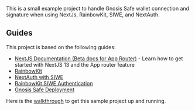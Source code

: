 This is a small example project to handle Gnosis Safe wallet connection and signature when using NextJs, RainbowKit, SIWE, and NextAuth.

## Guides

This project is based on the following guides:

-   [NextJS Documentation (Beta docs for App Router)](https://beta.nextjs.org/docs/getting-started) - Learn how to get started with NextJS 13 and the App router feature
-   [RainbowKit](https://www.rainbowkit.com/docs/introduction)
-   [NextAuth with SIWE](https://docs.login.xyz/integrations/nextauth.js)
-   [RainbowKit SIWE Authentication](https://www.rainbowkit.com/docs/authentication)
-   [Gnosis Safe Deployment](https://github.com/safe-global/safe-deployments)

Here is the [walkthrough](https://medium.com/p/e4b8e62cf14d/edit) to get this sample project up and running.
